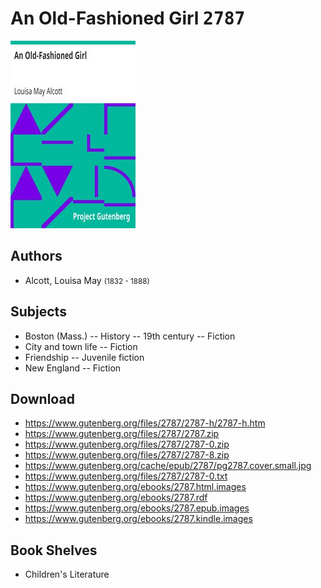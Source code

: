 # An Old-Fashioned Girl <kbd>2787</kbd>

![](./cover.medium.jpg "")

## Authors


 - Alcott, Louisa May <small>(1832 - 1888)</small>

## Subjects


 - Boston (Mass.) -- History -- 19th century -- Fiction
 - City and town life -- Fiction
 - Friendship -- Juvenile fiction
 - New England -- Fiction

## Download


 - https://www.gutenberg.org/files/2787/2787-h/2787-h.htm
 - https://www.gutenberg.org/files/2787/2787.zip
 - https://www.gutenberg.org/files/2787/2787-0.zip
 - https://www.gutenberg.org/files/2787/2787-8.zip
 - https://www.gutenberg.org/cache/epub/2787/pg2787.cover.small.jpg
 - https://www.gutenberg.org/files/2787/2787-0.txt
 - https://www.gutenberg.org/ebooks/2787.html.images
 - https://www.gutenberg.org/ebooks/2787.rdf
 - https://www.gutenberg.org/ebooks/2787.epub.images
 - https://www.gutenberg.org/ebooks/2787.kindle.images

## Book Shelves


 - Children's Literature
